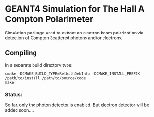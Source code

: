 # GEANT4 Simulation for The Hall A Compton Polarimeter

Simulation package used to extract an electron beam polarization via detection
of Compton Scattered photons and/or electrons.

## Compiling

In a separate build directory type:
```
cmake -DCMAKE_BUILD_TYPE=RelWithDebInfo -DCMAKE_INSTALL_PREFIX /path/to/install /path/to/source/code
make
```


### Status:
So far, only the photon detector is enabled. But electron detector will be
added soon....
